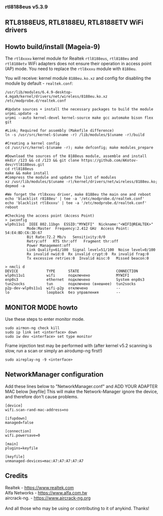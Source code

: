 ### rtl8188eus v5.3.9

## RTL8188EUS, RTL8188EU, RTL8188ETV WiFi drivers

## Howto build/install (Mageia-9)
The `rtl8xxxu` kernel module for Realtek `rtl8188eus`, `rtl8188eu` and `rtl8188etv` WiFi adapters does not ensure their operation in access point (AP) mode. You need to replace the `rtl8xxxu` module with `8188eu`.

You will receive: kernel module `8188eu.ko.xz` and config for disabling the module by default - `realtek.conf`:
```
/usr/lib/modules/6.4.9-desktop-4.mga9/kernel/drivers/net/wireless/8188eu.ko.xz  
/etc/modprobe.d/realtek.conf
```
```
#Update sources + install the necessary packages to build the module
urpmi.update -a
urpmi --auto kernel-devel kernel-source make gcc automake bison flex git

#Link; Required for assembly (Makefile difference)
ln -s /usr/src/kernel-$(uname -r) /lib/modules/$(uname -r)/build

#Creating a kernel config
cd /usr/src/kernel-$(uname -r); make defconfig; make modules_prepare

#Download the sources of the 8188eus module, assemble and install
mkdir /123 && cd /123 && git clone https://github.com/AKotov-dev/rtl8188eus.git
cd rtl8188eus
make && make install
#Compress the module and update the list of modules
xz /usr/lib/modules/$(uname -r)/kernel/drivers/net/wireless/8188eu.ko; depmod -a

#We forget the rtl8xxxu driver, make 8188eu the main one and reboot
echo 'blacklist r8188eu' | tee -a '/etc/modprobe.d/realtek.conf'
echo 'blacklist rtl8xxxu' | tee -a '/etc/modprobe.d/realtek.conf'
reboot
```
```
#Checking the access point (Access Point)
> iwconfig
wlp0s11u1  IEEE 802.11bgn  ESSID:"MYWIFI"  Nickname:"<WIFI@REALTEK>"
          Mode:Master  Frequency:2.412 GHz  Access Point: 54:E4:BD:C6:3D:67   
          Bit Rate:72.2 Mb/s   Sensitivity:0/0  
          Retry:off   RTS thr:off   Fragment thr:off
          Power Management:off
          Link Quality=61/100  Signal level=51/100  Noise level=0/100
          Rx invalid nwid:0  Rx invalid crypt:0  Rx invalid frag:0
          Tx excessive retries:0  Invalid misc:0   Missed beacon:0

> nmcli d
DEVICE             TYPE      STATE                 CONNECTION    
wlp0s11u1          wifi      подключено            MYWIFI        
enp0s3             ethernet  подключено            System enp0s3 
tun2socks          tun       подключено (внешнее)  tun2socks     
p2p-dev-wlp0s11u1  wifi-p2p  отключено             --            
lo                 loopback  без управления        --           
```

## MONITOR MODE howto
Use these steps to enter monitor mode.
```
sudo airmon-ng check kill
sudo ip link set <interface> down
sudo iw dev <interface> set type monitor
```
Frame injection test may be performed with
(after kernel v5.2 scanning is slow, run a scan or simply an airodump-ng first!)
```
sudo aireplay-ng -9 <interface>
```

## NetworkManager configuration
Add these lines below to "NetworkManager.conf" and ADD YOUR ADAPTER MAC below [keyfile]
This will make the Network-Manager ignore the device, and therefore don't cause problems.
```
[device]
wifi.scan-rand-mac-address=no

[ifupdown]
managed=false

[connection]
wifi.powersave=0

[main]
plugins=keyfile

[keyfile]
unmanaged-devices=mac:A7:A7:A7:A7:A7
```

## Credits
Realtek       - https://www.realtek.com<br>
Alfa Networks - https://www.alfa.com.tw<br>
aircrack-ng.  - https://www.aircrack-ng.org<br>
<br>
And all those who may be using or contributing to it of anykind. Thanks!<br>

